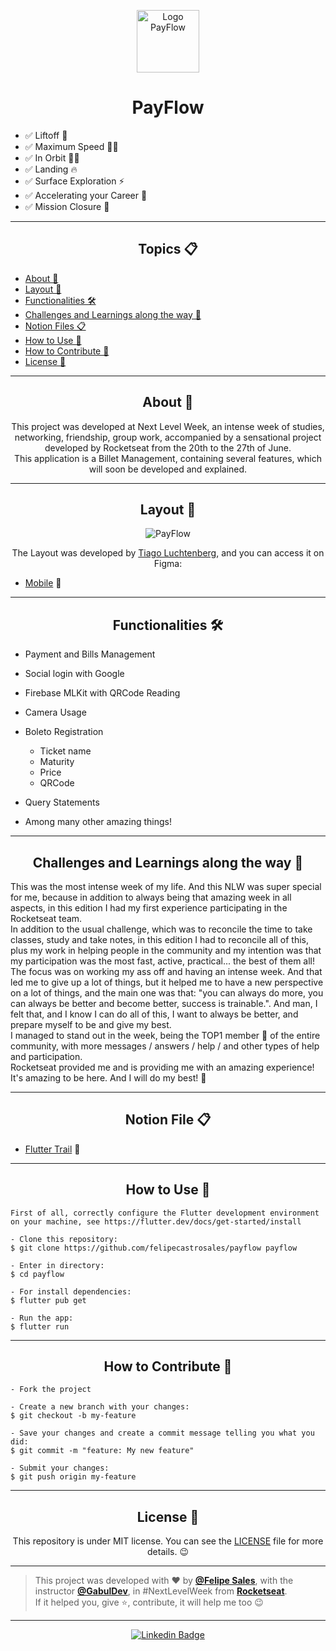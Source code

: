 <p align="center">
      <img src="https://user-images.githubusercontent.com/59374587/122830149-4f3dc700-d2be-11eb-9fe2-316561d10772.png" width="100" alt="Logo PayFlow"/>
</p>

<h1 align="center">PayFlow</h1>

- ✅ Liftoff 💪
- ✅ Maximum Speed 🏃‍♂️
- ✅ In Orbit 👨‍🚀 
- ✅ Landing 🔥
- ✅ Surface Exploration ⚡
- ✅ Accelerating your Career 🚀
- ✅ Mission Closure 💜

---

<h2 align="center">Topics 📋</h2>

   <p>
   
   - [About 📖](#about-)
   - [Layout 🎨](#layout-)
   - [Functionalities 🛠️](#functionalities-%EF%B8%8F)
   - [Challenges and Learnings along the way 🤯](#challenges-and-learnings-along-the-way-)
   - [Notion Files 📋](#notion-file-)
   - [How to Use 🤔](#how-to-use-)
   - [How to Contribute 💪](#how-to-contribute-)
   - [License 📝](#license-)

   </p>

---

<h2 align="center">About 📖</h2>

<p align="center">
    This project was developed at Next Level Week, an intense week of studies, networking, friendship, group work, accompanied by a sensational project developed by Rocketseat from the 20th to the 27th of June.<br>
    This application is a Billet Management, containing several features, which will soon be developed and explained.<br>
</p>

---

<h2 align="center">Layout 🎨</h2>

   <p align="center">
      <img alt="PayFlow" title="PayFlow" src="https://user-images.githubusercontent.com/59374587/122856653-86779c80-d2ed-11eb-8927-8c5433dc37d3.png" />
   </p>

   <p align="center">
      The Layout was developed by <a href="https://instagram.com/tiagoluchtenberg">Tiago Luchtenberg</a>, and you can access it on Figma:
   
   - <a href="https://www.figma.com/file/kLK7FYnWKMoN68sQXcSniu/PayFlow">Mobile</a> 📱
   </p>

---   

<h2 align="center">Functionalities 🛠️</h2>

   <p>
   
- Payment and Bills Management
- Social login with Google
- Firebase MLKit with QRCode Reading
- Camera Usage
- Boleto Registration
   - Ticket name
   - Maturity
   - Price
   - QRCode
- Query Statements
- Among many other amazing things!

   </p>

---

<h2 align="center">Challenges and Learnings along the way 🤯</h2>

   <p>
   This was the most intense week of my life. And this NLW was super special for me, because in addition to always being that amazing week in all aspects, in this edition I had my first experience participating in the Rocketseat team. <br>
   In addition to the usual challenge, which was to reconcile the time to take classes, study and take notes, in this edition I had to reconcile all of this, plus my work in helping people in the community and my intention was that my participation was the most fast, active, practical... the best of them all!<br>
   The focus was on working my ass off and having an intense week. And that led me to give up a lot of things, but it helped me to have a new perspective on a lot of things, and the main one was that: "you can always do more, you can always be better and become better, success is trainable.". And man, I felt that, and I know I can do all of this, I want to always be better, and prepare myself to be and give my best. <br>
   I managed to stand out in the week, being the TOP1 member 🥇 of the entire community, with more messages / answers / help / and other types of help and participation.<br>
   Rocketseat provided me and is providing me with an amazing experience! It's amazing to be here. And I will do my best! 💜
   </p>

---

<h2 align="center">Notion File 📋</h2>

- [Flutter Trail](https://www.notion.so/NLW-Together-Conte-dos-complementares-ae22125e899549efb2d4e360b5ee5ca3) 🚀

---

<h2 align="center">How to Use 🤔</h2>

   ```
   First of all, correctly configure the Flutter development environment on your machine, see https://flutter.dev/docs/get-started/install
   
   - Clone this repository:
   $ git clone https://github.com/felipecastrosales/payflow payflow

   - Enter in directory:
   $ cd payflow

   - For install dependencies:
   $ flutter pub get

   - Run the app: 
   $ flutter run
   ```

---

<h2 align="center">How to Contribute 💪</h2>

   ```
   - Fork the project 

   - Create a new branch with your changes:
   $ git checkout -b my-feature

   - Save your changes and create a commit message telling you what you did:
   $ git commit -m "feature: My new feature"

   - Submit your changes:
   $ git push origin my-feature
   ```

---

<h2 align="center">License 📝</h2>

<p align="center">
   This repository is under MIT license. You can see the <a href="https://github.com/felipecastrosales/payflow/blob/master/LICENSE">LICENSE</a> file for more details. 😉
</p>

   ---

   >This project was developed with ❤️ by **[@Felipe Sales](https://www.linkedin.com/in/felipecastrosales/)**, with the instructor **[@GabulDev](https://www.linkedin.com/in/gabuldev/)**, in #NextLevelWeek from **[Rocketseat](https://rocketseat.com.br/)**.<br>
   If it helped you, give ⭐, contribute, it will help me too 😉

---

   <div align="center">

   [![Linkedin Badge](https://img.shields.io/badge/-Felipe%20Sales-292929?style=flat-square&logo=Linkedin&logoColor=white&link=https://www.linkedin.com/in/felipecastrosales/)](https://www.linkedin.com/in/felipecastrosales/)

   </div>
